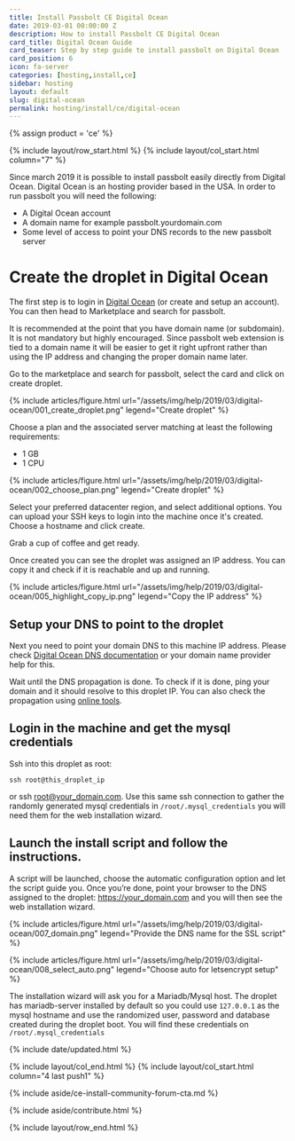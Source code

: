 ```yaml
---
title: Install Passbolt CE Digital Ocean
date: 2019-03-01 00:00:00 Z
description: How to install Passbolt CE Digital Ocean
card_title: Digital Ocean Guide
card_teaser: Step by step guide to install passbolt on Digital Ocean
card_position: 6
icon: fa-server
categories: [hosting,install,ce]
sidebar: hosting
layout: default
slug: digital-ocean
permalink: hosting/install/ce/digital-ocean
---
```


{% assign product = 'ce' %}

{% include layout/row_start.html %}
{% include layout/col_start.html column="7" %}

Since march 2019 it is possible to install passbolt easily directly from Digital Ocean.
Digital Ocean is an hosting provider based in the USA. In order to run passbolt
you will need the following:
- A Digital Ocean account
- A domain name for example passbolt.yourdomain.com
- Some level of access to point your DNS records to the new passbolt server

# Create the droplet in Digital Ocean

The first step is to login in [Digital Ocean](https://cloud.digitalocean.com) (or create and setup an account).
You can then head to Marketplace and search for passbolt.

It is recommended at the point that you have domain name (or subdomain). It is not mandatory but
highly encouraged. Since passbolt web extension is tied to a domain name it will be easier to get
it right upfront rather than using the IP address and changing the proper domain name later.

Go to the marketplace and search for passbolt, select the card and click on create
droplet.

{% include articles/figure.html
    url="/assets/img/help/2019/03/digital-ocean/001_create_droplet.png"
    legend="Create droplet"
%}

Choose a plan and the associated server matching at least the following requirements:
- 1 GB
- 1 CPU

{% include articles/figure.html
    url="/assets/img/help/2019/03/digital-ocean/002_choose_plan.png"
    legend="Create droplet"
%}

Select your preferred datacenter region, and select additional options.
You can upload your SSH keys to login into the machine once it's created.
Choose a hostname and click create.

Grab a cup of coffee and get ready.

Once created you can see the droplet was assigned an IP address.
You can copy it and check if it is reachable and up and running.

{% include articles/figure.html
    url="/assets/img/help/2019/03/digital-ocean/005_highlight_copy_ip.png"
    legend="Copy the IP address"
%}

## Setup your DNS to point to the droplet

Next you need to point your domain DNS to this machine IP address. Please check
[Digital Ocean DNS documentation](https://www.digitalocean.com/docs/networking/dns/)
or your domain name provider help for this.

Wait until the DNS propagation is done. To check if it is done, ping your domain and it should
resolve to this droplet IP. You can also check the propagation using
[online tools](https://www.whatsmydns.net/).

## Login in the machine and get the mysql credentials
Ssh into this droplet as root:
```
ssh root@this_droplet_ip
```
or ssh root@your_domain.com. Use this same ssh connection to gather the randomly generated mysql
credentials in `/root/.mysql_credentials` you will need them for the web installation wizard.

## Launch the install script and follow the instructions.
A script will be launched, choose the automatic configuration option and let the script guide you.
Once you’re done, point your browser to the DNS assigned to the droplet: https://your_domain.com
and you will then see the web installation wizard.


{% include articles/figure.html
    url="/assets/img/help/2019/03/digital-ocean/007_domain.png"
    legend="Provide the DNS name for the SSL script"
%}

{% include articles/figure.html
    url="/assets/img/help/2019/03/digital-ocean/008_select_auto.png"
    legend="Choose auto for letsencrypt setup"
%}

The installation wizard will ask you for a Mariadb/Mysql host. The droplet has mariadb-server
installed by default so you could use `127.0.0.1` as the mysql hostname and use the randomized
user, password and database created during the droplet boot. You will find these credentials on
`/root/.mysql_credentials`

{% include date/updated.html %}

{% include layout/col_end.html %}
{% include layout/col_start.html column="4 last push1" %}

{% include aside/ce-install-community-forum-cta.md %}

{% include aside/contribute.html %}

{% include layout/row_end.html %}
